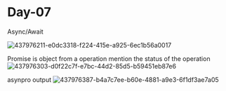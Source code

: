 # Day-07
Async/Await
 
 ![437976211-e0dc3318-f224-415e-a925-6ec1b56a0017](https://github.com/user-attachments/assets/5f8913f6-f086-42cd-8c39-04585cfd3d9e)

 Promise is object from a operation mention the status of the operation
 ![437976303-d0f22c7f-e7bc-44d2-85d5-b59451eb87e6](https://github.com/user-attachments/assets/118af514-2a63-4e2d-a05c-97e395257903)

 
 asynpro output
 ![437976387-b4a7c7ee-b60e-4881-a9e3-6f1df3ae7a05](https://github.com/user-attachments/assets/2db1f9f0-5e10-4d71-bf28-56354fb290e0)

